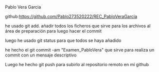 Pablo Vera Garcia

github:https://github.com/Pablo273520222/REC_PabloVeraGarcia


he usado git add. añadir todos los ficheros que sirve para los archivos al área de preparación para luego hacer el commit


luego he usado git status para que todos se haya añadido

he hecho el git commit -am "Examen_PabloVera" que sirve para realiza un commit con un mensaje descriptivo


Luego he hecho git push para subirlo al repositorio remoto  en mi github